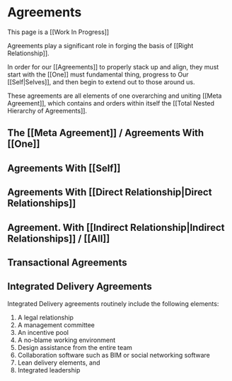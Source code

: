 # Agreements
This page is a [[Work In Progress]]

Agreements play a significant role in forging the basis of [[Right Relationship]]. 

In order for our [[Agreements]] to properly stack up and align, they must start with the [[One]] must fundamental thing, progress to Our [[Self|Selves]], and then begin to extend out to those around us.

These agreements are all elements of one overarching and uniting [[Meta Agreement]], which contains and orders within itself the [[Total Nested Hierarchy of Agreements]]. 

## The [[Meta Agreement]]  / Agreements With [[One]]  

## Agreements With [[Self]]  

## Agreements With [[Direct Relationship|Direct Relationships]] 

## Agreement.  With [[Indirect Relationship|Indirect Relationships]] / [[All]]  

## Transactional Agreements  

## Integrated Delivery Agreements  
Integrated Delivery agreements routinely include the following elements: 

 1. A legal relationship
 2. A management committee
 3. An incentive pool
 4. A no-blame working environment
 5. Design assistance from the entire team
 6. Collaboration software such as BIM or social networking software
 7. Lean delivery elements, and 
 8. Integrated leadership